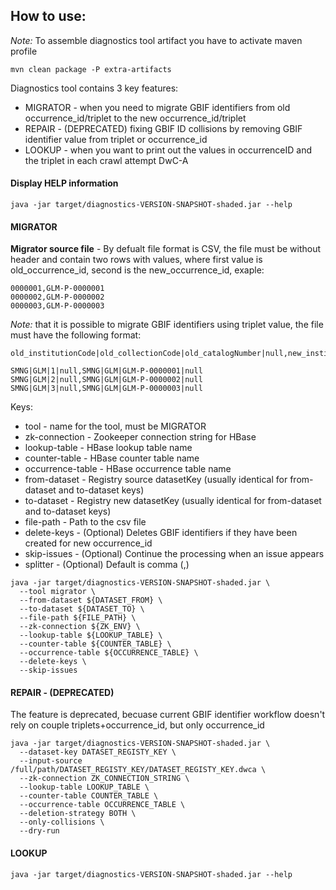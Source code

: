 ## How to use:

_Note:_ To assemble diagnostics tool artifact you have to activate maven profile
```shell
mvn clean package -P extra-artifacts
```


Diagnostics tool contains 3 key features:
- MIGRATOR - when you need to migrate GBIF identifiers from old occurrence_id/triplet to the new occurrence_id/triplet
- REPAIR - (DEPRECATED) fixing GBIF ID collisions by removing GBIF identifier value from triplet or occurrence_id
- LOOKUP - when you want to print out the values in occurrenceID and the triplet in each crawl attempt DwC-A


#### Display HELP information

```shell
java -jar target/diagnostics-VERSION-SNAPSHOT-shaded.jar --help
```

#### MIGRATOR

**Migrator source file** - By defualt file format is CSV, the file must be without header and contain two rows with values, where first value is old_occurrence_id, second is the new_occurrence_id, exaple:
```csv
0000001,GLM-P-0000001
0000002,GLM-P-0000002
0000003,GLM-P-0000003
```
_Note:_ that it is possible to migrate GBIF identifiers using triplet value, the file must have the following format:
```csv
old_institutionCode|old_collectionCode|old_catalogNumber|null,new_institutionCode|new_collectionCode|new_catalogNumber|null
```
```csv
SMNG|GLM|1|null,SMNG|GLM|GLM-P-0000001|null
SMNG|GLM|2|null,SMNG|GLM|GLM-P-0000002|null
SMNG|GLM|3|null,SMNG|GLM|GLM-P-0000003|null
```


Keys:
- tool - name for the tool, must be MIGRATOR
- zk-connection - Zookeeper connection string for HBase
- lookup-table - HBase lookup table name
- counter-table - HBase counter table name
- occurrence-table - HBase occurrence table name
- from-dataset - Registry source datasetKey (usually identical for from-dataset and to-dataset keys) 
- to-dataset - Registry new datasetKey (usually identical for from-dataset and to-dataset keys)
- file-path - Path to the csv file
- delete-keys - (Optional) Deletes GBIF identifiers if they have been created for new occurrence_id 
- skip-issues - (Optional) Continue the processing when an issue appears
- splitter - (Optional) Default is comma (,)

```shell
java -jar target/diagnostics-VERSION-SNAPSHOT-shaded.jar \
  --tool migrator \
  --from-dataset ${DATASET_FROM} \
  --to-dataset ${DATASET_TO} \
  --file-path ${FILE_PATH} \
  --zk-connection ${ZK_ENV} \
  --lookup-table ${LOOKUP_TABLE} \
  --counter-table ${COUNTER_TABLE} \
  --occurrence-table ${OCCURRENCE_TABLE} \
  --delete-keys \
  --skip-issues
```

#### REPAIR - (DEPRECATED)
The feature is deprecated, becuase current GBIF identifier workflow doesn't rely on couple triplets+occurrence_id, but only occurrence_id

```shell
java -jar target/diagnostics-VERSION-SNAPSHOT-shaded.jar \
  --dataset-key DATASET_REGISTY_KEY \
  --input-source /full/path/DATASET_REGISTY_KEY/DATASET_REGISTY_KEY.dwca \
  --zk-connection ZK_CONNECTION_STRING \
  --lookup-table LOOKUP_TABLE \
  --counter-table COUNTER_TABLE \
  --occurrence-table OCCURRENCE_TABLE \
  --deletion-strategy BOTH \
  --only-collisions \
  --dry-run
```

#### LOOKUP

```shell
java -jar target/diagnostics-VERSION-SNAPSHOT-shaded.jar --help
```
